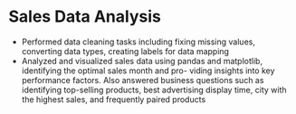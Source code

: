 # Sales Data Analysis
- Performed data cleaning tasks including fixing missing values, converting data types, creating labels for data
mapping
- Analyzed and visualized sales data using pandas and matplotlib, identifying the optimal sales month and pro-
viding insights into key performance factors. Also answered business questions such as identifying top-selling
products, best advertising display time, city with the highest sales, and frequently paired products
